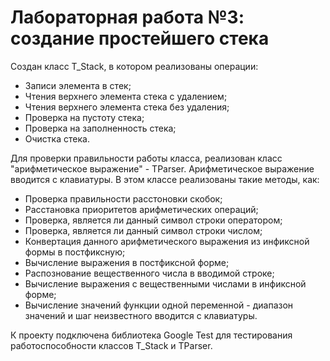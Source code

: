 # Лабораторная работа №3: создание простейшего стека

Создан класс T_Stack, в котором реализованы операции:

- Записи элемента в стек;
- Чтения верхнего элемента стека с удалением;
- Чтения верхнего элемента стека без удаления;
- Проверка на пустоту стека;
- Проверка на заполненность стека;
- Очистка стека.

Для проверки правильности работы класса, реализован класс "арифметическое выражение" - TParser. 
Арифметическое выражение вводится с клавиатуры. В этом классе реализованы такие методы, как:

- Проверка правильности расстоновки скобок;
- Расстановка приоритетов арифметических операций;
- Проверка, является ли данный символ строки оператором;
- Проверка, является ли данный символ строки числом;
- Конвертация данного арифметического выражения из инфиксной формы в постфиксную;
- Вычисление выражения в постфиксной форме;
- Распознование вещественного числа в вводимой строке;
- Вычисление выражения с вещественными числами в инфиксной форме;
- Вычисление значений функции одной переменной - диапазон значений и шаг неизвестного вводится с клавиатуры.
 
К проекту подключена библиотека Google Test для тестирования работоспособности классов T_Stack и TParser.
